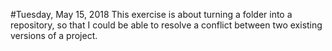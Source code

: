 #Tuesday, May 15, 2018
This exercise is about turning a folder into a repository, so that I could be able to resolve a conflict between two existing versions of a project.
